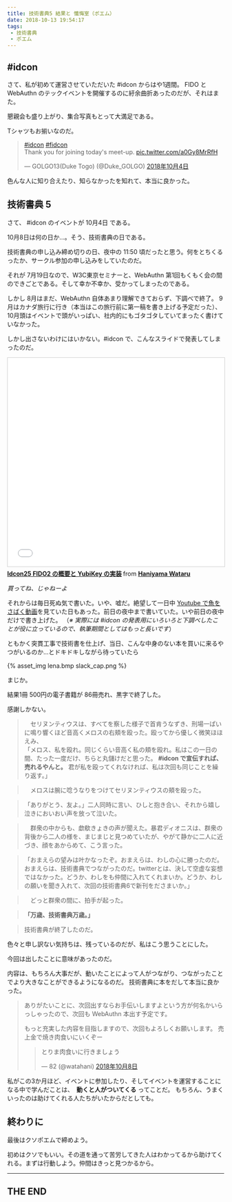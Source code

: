 ```yaml
---
title: 技術書典5 結果と 懺悔室（ポエム）
date: 2018-10-13 19:54:17
tags:
 - 技術書典
 - ポエム
---
```


## #idcon

さて、私が初めて運営させていただいた #idcon からはや1週間。
FIDO と WebAuthn のテックイベントを開催するのに紆余曲折あったのだが、それはまた。

<!-- more -->

懇親会も盛り上がり、集合写真もとって大満足である。

Tシャツもお揃いなのだ。

<blockquote class="twitter-tweet" data-lang="ja"><p lang="en" dir="ltr"><a href="https://twitter.com/hashtag/idcon?src=hash&amp;ref_src=twsrc%5Etfw">#idcon</a> <a href="https://twitter.com/hashtag/fidcon?src=hash&amp;ref_src=twsrc%5Etfw">#fidcon</a><br>Thank you for joining today&#39;s meet-up. <a href="https://t.co/a0Gy8MrRfH">pic.twitter.com/a0Gy8MrRfH</a></p>&mdash; GOLGO13(Duke Togo) (@Duke_GOLGO) <a href="https://twitter.com/Duke_GOLGO/status/1047852021691244545?ref_src=twsrc%5Etfw">2018年10月4日</a></blockquote>
<script async src="https://platform.twitter.com/widgets.js" charset="utf-8"></script>

色んな人に知り合えたり、知らなかったを知れて、本当に良かった。

## 技術書典 5

さて、 #idcon のイベントが 10月4日 である。

10月8日は何の日か…。そう、技術書典の日である。

技術書典の申し込み締め切りの日、夜中の 11:50 頃だったと思う。何をとちくるったか、サークル参加の申し込みをしていたのだ。

それが 7月19日なので、W3C東京セミナーと、WebAuthn 第1回もくもく会の間のできごとである。そして幸か不幸か、受かってしまったのである。

しかし 8月はまだ、WebAuthn 自体あまり理解できておらず、下調べで終了。
9月はカナダ旅行に行き（本当はこの旅行前に第一稿を書き上げる予定だった）、
10月頭はイベントで頭がいっぱい、社内的にもゴタゴタしていてまったく書けていなかった。

しかし出さないわけにはいかない。#idcon で、こんなスライドで発表してしまったのだ。

<iframe src="//www.slideshare.net/slideshow/embed_code/key/4bWPPyZXeOJAW9?startSlide=5" width="595" height="485" frameborder="0" marginwidth="0" marginheight="0" scrolling="no" style="border:1px solid #CCC; border-width:1px; margin-bottom:5px; max-width: 100%;" allowfullscreen> </iframe> <div style="margin-bottom:5px"> <strong> <a href="//www.slideshare.net/HaniyamaWataru/idcon24-fido2-yubikey" title="Idcon25 FIDO2 の概要と YubiKey の実装" target="_blank">Idcon25 FIDO2 の概要と YubiKey の実装</a> </strong> from <strong><a href="//www.slideshare.net/HaniyamaWataru" target="_blank">Haniyama Wataru</a></strong> </div>

*買ってね、じゃねーよ*

それからは毎日死ぬ気で書いた。いや、嘘だ。絶望して一日中 [Youtube で魚をさばく動画](https://www.youtube.com/channel/UCaak9sggUeIBPOd8iK_BXcQ)を見ていた日もあった。前日の夜中まで書いていた。いや前日の夜中だけで書き上げた。
（*※ 実際には #idcon の発表用にいろいろと下調べしたことが役に立っているので、執筆期間としてはもっと長いです*）

ともかく突貫工事で技術書を仕上げ、当日、こんな中身のない本を買いに来るやつがいるのか…とドキドキしながら待っていたら

{% asset_img lena.bmp slack_cap.png %}

まじか。

結果1冊 500円の電子書籍が 86冊売れ、黒字で終了した。

感謝しかない。

>　セリヌンティウスは、すべてを察した様子で首肯うなずき、刑場一ぱいに鳴り響くほど音高くメロスの右頬を殴った。殴ってから優しく微笑ほほえみ、  
>「メロス、私を殴れ。同じくらい音高く私の頬を殴れ。私はこの一日の間、たった一度だけ、ちらと丸儲けだと思った。 **#idcon で宣伝すれば、売れるやんと。** 君が私を殴ってくれなければ、私は次回も同じことを繰り返す。」  

>　メロスは腕に唸うなりをつけてセリヌンティウスの頬を殴った。  

>「ありがとう、友よ。」二人同時に言い、ひしと抱き合い、それから嬉し泣きにおいおい声を放って泣いた。  

>　群衆の中からも、歔欷きょきの声が聞えた。暴君ディオニスは、群衆の背後から二人の様を、まじまじと見つめていたが、やがて静かに二人に近づき、顔をあからめて、こう言った。

>「おまえらの望みは叶かなったぞ。おまえらは、わしの心に勝ったのだ。おまえらは、技術書典でつながったのだ。twitterとは、決して空虚な妄想ではなかった。どうか、わしをも仲間に入れてくれまいか。どうか、わしの願いを聞き入れて、次回の技術書典6で新刊をださまいか。」  

>　どっと群衆の間に、拍手が起った。

>**「万歳、技術書典万歳。」**

> 技術書典が終了したのだ。

色々と申し訳ない気持ちは、残っているのだが、私はこう思うことにした。

今回は出したことに意味があったのだ。

内容は、もちろん大事だが、動いたことによって人がつながり、つながったことでより大きなことができるようになるのだ。
技術書典に本をだして本当に良かった。

>ありがたいことに、次回出すならお手伝いしますよという方が何名かいらっしゃったので、次回も WebAuthn 本出す予定です。
>
>もっと充実した内容を目指しますので、次回もよろしくお願いします。
>売上金で焼き肉食いにいくぞー
><blockquote class="twitter-tweet" data-lang="ja"><p lang="ja" dir="ltr">とりま肉食いに行きましょう</p>&mdash; 82 (@watahani) <a href="https://twitter.com/watahani/status/1049234453623500800?ref_src=twsrc%5Etfw">2018年10月8日</a></blockquote>
<script async src="https://platform.twitter.com/widgets.js" charset="utf-8"></script>

私がこの3か月ほど、イベントに参加したり、そしてイベントを運営することになる中で学んだことは、　**動くと人がついてくる** ってことだ。
もちろん、うまくいったのは助けてくれる人たちがいたからだとしても。

## 終わりに

最後はクソポエムで締めよう。

初めはクソでもいい。その道を通って苦労してきた人はわかってるから助けてくれる。まずは行動しよう。仲間はきっと見つかるから。

----
THE END
----
